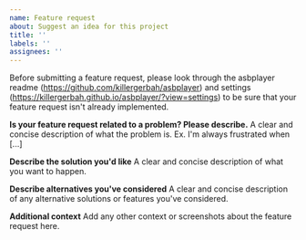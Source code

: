 ```yaml
---
name: Feature request
about: Suggest an idea for this project
title: ''
labels: ''
assignees: ''
---
```


Before submitting a feature request, please look through the asbplayer readme (https://github.com/killergerbah/asbplayer) and settings (https://killergerbah.github.io/asbplayer/?view=settings)
to be sure that your feature request isn't already implemented.

**Is your feature request related to a problem? Please describe.**
A clear and concise description of what the problem is. Ex. I'm always frustrated when [...]

**Describe the solution you'd like**
A clear and concise description of what you want to happen.

**Describe alternatives you've considered**
A clear and concise description of any alternative solutions or features you've considered.

**Additional context**
Add any other context or screenshots about the feature request here.
